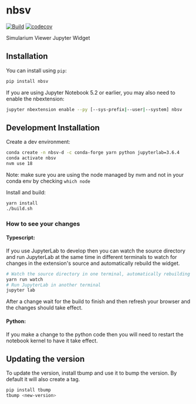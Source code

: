 
# nbsv

[![Build](https://github.com/simularium/nbsv/actions/workflows/build.yml/badge.svg)](https://github.com/simularium/nbsv/actions/workflows/build.yml)
[![codecov](https://codecov.io/gh/simularium/nbsv/branch/main/graph/badge.svg)](https://codecov.io/gh/simularium/nbsv)


Simularium Viewer Jupyter Widget 

## Installation

You can install using `pip`:

```bash
pip install nbsv
```

If you are using Jupyter Notebook 5.2 or earlier, you may also need to enable
the nbextension:
```bash
jupyter nbextension enable --py [--sys-prefix|--user|--system] nbsv
```

## Development Installation

Create a dev environment:
```bash
conda create -n nbsv-d -c conda-forge yarn python jupyterlab=3.6.4
conda activate nbsv
nvm use 18
```
Note: make sure you are using the node managed by nvm and not in your conda env by checking `which node`

Install and build:
```bash
yarn install
./build.sh
``` 

### How to see your changes
#### Typescript:
If you use JupyterLab to develop then you can watch the source directory and run JupyterLab at the same time in different
terminals to watch for changes in the extension's source and automatically rebuild the widget.

```bash
# Watch the source directory in one terminal, automatically rebuilding when needed
yarn run watch
# Run JupyterLab in another terminal
jupyter lab
```

After a change wait for the build to finish and then refresh your browser and the changes should take effect.

#### Python:
If you make a change to the python code then you will need to restart the notebook kernel to have it take effect.

## Updating the version

To update the version, install tbump and use it to bump the version.
By default it will also create a tag.

```bash
pip install tbump
tbump <new-version>
```

